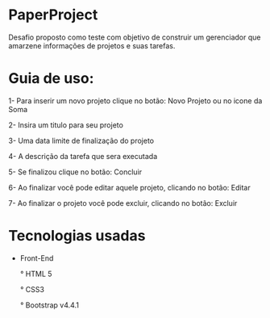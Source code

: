 # PaperProject

Desafio proposto como teste com objetivo de construir um gerenciador que amarzene informações de projetos e suas tarefas.

# Guia de uso:

1- Para inserir um novo projeto clique no botão: Novo Projeto ou no icone da Soma

2- Insira um titulo para seu projeto

3- Uma data limite de finalização do projeto

4- A descrição da tarefa que sera executada

5- Se finalizou clique no botão: Concluir

6- Ao finalizar você pode editar aquele projeto, clicando no botão: Editar

7- Ao finalizar o projeto você pode excluir, clicando no botão: Excluir

# Tecnologias usadas

* Front-End

	° HTML 5

	° CSS3

	° Bootstrap v4.4.1
